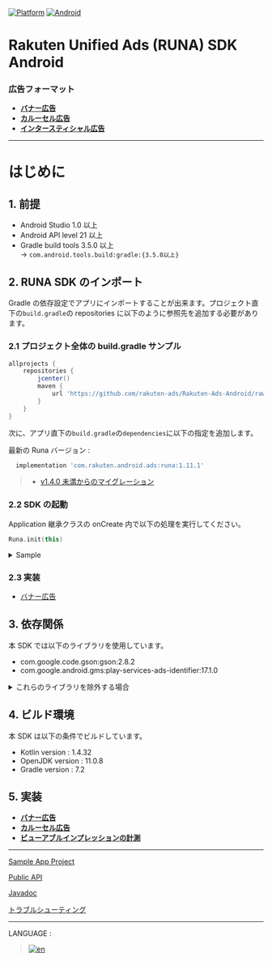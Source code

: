 <div id="top"></div>

[![Platform](http://img.shields.io/badge/platform-Android-brightgreen.svg?style=flat)](https://developer.android.com)
[![Android](http://img.shields.io/badge/support-API_Level_15+-blue.svg?style=flat)](https://developer.android.com)

# Rakuten Unified Ads (RUNA) SDK Android

### 広告フォーマット

- **[バナー広告](./bannerads/README.md)**
- **[カルーセル広告](./carouselads/README.md)**
- **[インタースティシャル広告](./interstitialads/README.md)**

---

# はじめに

<div id="prerequisites"></div>

## 1. 前提

- Android Studio 1.0 以上
- Android API level 21 以上
- Gradle build tools 3.5.0 以上<br>-> `com.android.tools.build:gradle:{3.5.0以上}`

<div id="import_sdk"></div>

## 2. RUNA SDK のインポート

Gradle の依存設定でアプリにインポートすることが出来ます。プロジェクト直下の`build.gradle`の repositories に以下のように参照先を追加する必要があります。

### 2.1 プロジェクト全体の build.gradle サンプル

```groovy
allprojects {
    repositories {
        jcenter()
        maven {
            url 'https://github.com/rakuten-ads/Rakuten-Ads-Android/raw/master/maven'
        }
    }
}
```

次に、アプリ直下の`build.gradle`の`dependencies`に以下の指定を追加します。

最新の Runa バージョン :

```groovy
  implementation 'com.rakuten.android.ads:runa:1.11.1'
```

> - [v1.4.0 未満からのマイグレーション](./migration/README.md)

### 2.2 SDK の起動

Application 継承クラスの onCreate 内で以下の処理を実行してください。

```kotlin
Runa.init(this)
```

<details>
<summary>Sample</summary>

```kotlin
class Application : Application() {

    override fun onCreate() {
        super.onCreate()
        Runa.init(this)
    }
}
```

</details>

### 2.3 実装

- [バナー広告](./bannerads/README.md)

## 3. 依存関係

本 SDK では以下のライブラリを使用しています。

- com.google.code.gson:gson:2.8.2
- com.google.android.gms:play-services-ads-identifier:17.1.0

<details>
<summary>これらのライブラリを除外する場合</summary>

既に同ライブラリを利用している場合、以下の記述で除外し競合を回避することが出来ます。<br>

```
implementation("com.rakuten.android.ads:runa:X.X.X") {
    exclude group: "com.google.android.gms", module: "play-services-ads-identifier"
    exclude group: "com.google.code.gson", module: "gson"
}
```

> - X.X.X : お使いのバージョン
>
> - ※ 既にご利用され重複する場合には[`exclude`](https://docs.gradle.org/current/javadoc/org/gradle/api/artifacts/ModuleDependency.html#exclude-java.util.Map-)で除外してください。

</details>

## 4. ビルド環境

本 SDK は以下の条件でビルドしています。

- Kotlin version : 1.4.32
- OpenJDK version : 11.0.8
- Gradle version : 7.2

## 5. 実装

- **[バナー広告](./bannerads/README.md)**
- **[カルーセル広告](./carouselads/README.md)**
- **[ビューアブルインプレッションの計測](./viewability/README.md)**

---

[Sample App Project](https://github.com/rakuten-ads/Rakuten-Ads-Android-Sample)

[Public API](./api/README.md)

[Javadoc](https://rakuten-ads.github.io/products/runa/android/javadoc/index.html)

[トラブルシューティング](./troubleshoot/README.md)

---

LANGUAGE :

> [![en](/doc/img/lang/en.png)](/README.md#top)
